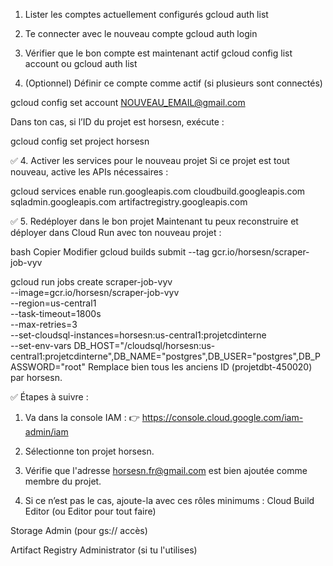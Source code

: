 
1. Lister les comptes actuellement configurés
gcloud auth list

3. Te connecter avec le nouveau compte
gcloud auth login


4. Vérifier que le bon compte est maintenant actif
gcloud config list account
ou
gcloud auth list

5. (Optionnel) Définir ce compte comme actif (si plusieurs sont connectés)

gcloud config set account NOUVEAU_EMAIL@gmail.com


Dans ton cas, si l’ID du projet est horsesn, exécute :

gcloud config set project horsesn

✅ 4. Activer les services pour le nouveau projet
Si ce projet est tout nouveau, active les APIs nécessaires :

gcloud services enable run.googleapis.com cloudbuild.googleapis.com sqladmin.googleapis.com artifactregistry.googleapis.com


✅ 5. Redéployer dans le bon projet
Maintenant tu peux reconstruire et déployer dans Cloud Run avec ton nouveau projet :

bash
Copier
Modifier
gcloud builds submit --tag gcr.io/horsesn/scraper-job-vyv

gcloud run jobs create scraper-job-vyv \
    --image=gcr.io/horsesn/scraper-job-vyv \
    --region=us-central1 \
    --task-timeout=1800s \
    --max-retries=3 \
    --set-cloudsql-instances=horsesn:us-central1:projetcdinterne \
    --set-env-vars DB_HOST="/cloudsql/horsesn:us-central1:projetcdinterne",DB_NAME="postgres",DB_USER="postgres",DB_PASSWORD="root"
Remplace bien tous les anciens ID (projetdbt-450020) par horsesn.



✅ Étapes à suivre :
1. Va dans la console IAM :
👉 https://console.cloud.google.com/iam-admin/iam

2. Sélectionne ton projet horsesn.
3. Vérifie que l'adresse horsesn.fr@gmail.com est bien ajoutée comme membre du projet.
4. Si ce n’est pas le cas, ajoute-la avec ces rôles minimums :
Cloud Build Editor (ou Editor pour tout faire)

Storage Admin (pour gs:// accès)

Artifact Registry Administrator (si tu l'utilises)


